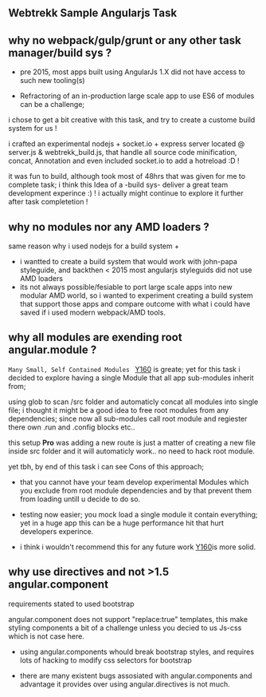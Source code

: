 ## Webtrekk Sample Angularjs Task

## why no webpack/gulp/grunt or any other task manager/build sys ?

- pre 2015, most apps built using AngularJs 1.X did not have access to such new tooling(s)

- Refractoring of an in-production large scale app to use ES6 of modules can be a challenge;

i chose to get a bit creative with this task, and try to create a custome build system for us !

i crafted an experimental nodejs + socket.io + express server located @ server.js & webtrekk_build.js, that handle all source code minification, concat, Annotation and even included socket.io to add a hotreload :D !

it was fun to build, although took most of 48hrs that was given for me to complete task; i think this Idea of a -build sys- deliver a great team development experince :) ! i actually might continue to explore it further after task completetion !

## why no modules nor any AMD loaders ?

same reason why i used nodejs for a build system +

- i wantted to create a build system that would work with john-papa styleguide, and backthen < 2015 most angularjs styleguids did not use AMD loaders
- its not always possible/fesiable to port large scale apps into new modular AMD world, so i wanted to experiment creating a build system that support those apps and compare outcome with what i could have saved if i used modern webpack/AMD tools.


## why all modules are exending root angular.module ?

`Many Small, Self Contained Modules ` [Y160](https://github.com/johnpapa/angular-styleguide/blob/master/a1/README.md#style-y160) is greate; yet for this task i decided to explore having a single Module that all app sub-modules inherit from;

using glob to scan /src folder and automaticly concat all modules into single file;
i thought it might be a good idea to free root modules from any dependencies; since now all sub-modules call root module and regiester there own .run and .config blocks etc..

this setup **Pro** was adding a new route is just a matter of creating a new file inside src folder and it will automaticly work.. no need to hack root module.

yet tbh, by end of this task i can see Cons of this approach;

- that you cannot have your team develop experimental Modules which you exclude from root module dependencies and by that prevent them from loading untill u decide to do so.
- testing now easier; you mock load a single module it contain everything; yet in a huge app this can be a huge performance hit that hurt developers experince.

- i think i wouldn't recommend this for any future work [Y160](https://github.com/johnpapa/angular-styleguide/blob/master/a1/README.md#style-y160)is more solid.


## why use directives and not >1.5 angular.component

requirements stated to used bootstrap

angular.component does not support "replace:true" templates, this make styling components a bit of a challenge unless you decied to us Js-css which is not case here.

- using angular.components whould break bootstrap styles, and requires lots of hacking to modify css selectors for bootstrap

- there are many existent bugs assosiated with angular.components and advantage it provides over using angular.directives is not much.